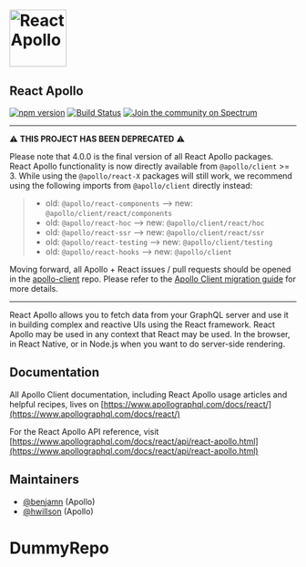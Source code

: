 # <a href="https://www.apollographql.com/"><img src="https://user-images.githubusercontent.com/841294/53402609-b97a2180-39ba-11e9-8100-812bab86357c.png" height="100" alt="React Apollo"></a>

## React Apollo

[![npm version](https://badge.fury.io/js/react-apollo.svg)](https://badge.fury.io/js/react-apollo)
[![Build Status](https://circleci.com/gh/apollographql/react-apollo.svg?style=svg)](https://circleci.com/gh/apollographql/react-apollo)
[![Join the community on Spectrum](https://withspectrum.github.io/badge/badge.svg)](https://spectrum.chat/apollo)

---

⚠️ **THIS PROJECT HAS BEEN DEPRECATED** ⚠️

Please note that 4.0.0 is the final version of all React Apollo packages. React Apollo functionality is now directly available from `@apollo/client` >= 3. While using the `@apollo/react-X` packages will still work, we recommend using the following imports from `@apollo/client` directly instead:
>
> - old: `@apollo/react-components` --> new: `@apollo/client/react/components`
> - old: `@apollo/react-hoc` --> new: `@apollo/client/react/hoc`
> - old: `@apollo/react-ssr` --> new: `@apollo/client/react/ssr`
> - old: `@apollo/react-testing` --> new: `@apollo/client/testing`
> - old: `@apollo/react-hooks` --> new: `@apollo/client`

Moving forward, all Apollo + React issues / pull requests should be opened in the [apollo-client](https://github.com/apollographql/apollo-client.git) repo. Please refer to the [Apollo Client migration guide](https://www.apollographql.com/docs/react/migrating/apollo-client-3-migration/) for more details.

---

React Apollo allows you to fetch data from your GraphQL server and use it in building complex and reactive UIs using the React framework. React Apollo may be used in any context that React may be used. In the browser, in React Native, or in Node.js when you want to do server-side rendering.

## Documentation

All Apollo Client documentation, including React Apollo usage articles and helpful recipes, lives on [https://www.apollographql.com/docs/react/](https://www.apollographql.com/docs/react/)

For the React Apollo API reference, visit [https://www.apollographql.com/docs/react/api/react-apollo.html](https://www.apollographql.com/docs/react/api/react-apollo.html)

## Maintainers

- [@benjamn](https://github.com/benjamn) (Apollo)
- [@hwillson](https://github.com/hwillson) (Apollo)
# DummyRepo

